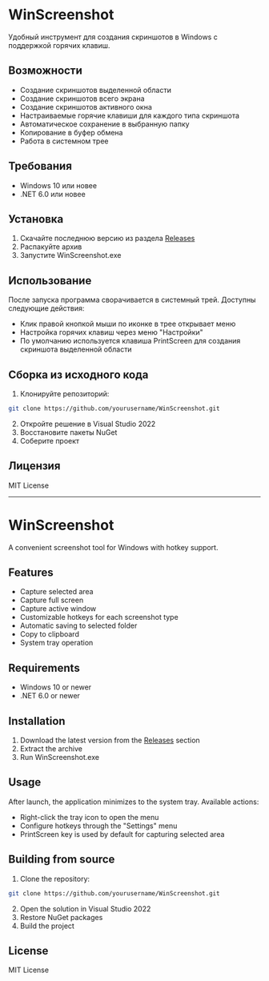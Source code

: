 # WinScreenshot

Удобный инструмент для создания скриншотов в Windows с поддержкой горячих клавиш.

## Возможности

- Создание скриншотов выделенной области
- Создание скриншотов всего экрана
- Создание скриншотов активного окна
- Настраиваемые горячие клавиши для каждого типа скриншота
- Автоматическое сохранение в выбранную папку
- Копирование в буфер обмена
- Работа в системном трее

## Требования

- Windows 10 или новее
- .NET 6.0 или новее

## Установка

1. Скачайте последнюю версию из раздела [Releases](https://github.com/yourusername/WinScreenshot/releases)
2. Распакуйте архив
3. Запустите WinScreenshot.exe

## Использование

После запуска программа сворачивается в системный трей. Доступны следующие действия:

- Клик правой кнопкой мыши по иконке в трее открывает меню
- Настройка горячих клавиш через меню "Настройки"
- По умолчанию используется клавиша PrintScreen для создания скриншота выделенной области

## Сборка из исходного кода

1. Клонируйте репозиторий:
```bash
git clone https://github.com/yourusername/WinScreenshot.git
```

2. Откройте решение в Visual Studio 2022
3. Восстановите пакеты NuGet
4. Соберите проект

## Лицензия

MIT License

---

# WinScreenshot

A convenient screenshot tool for Windows with hotkey support.

## Features

- Capture selected area
- Capture full screen
- Capture active window
- Customizable hotkeys for each screenshot type
- Automatic saving to selected folder
- Copy to clipboard
- System tray operation

## Requirements

- Windows 10 or newer
- .NET 6.0 or newer

## Installation

1. Download the latest version from the [Releases](https://github.com/yourusername/WinScreenshot/releases) section
2. Extract the archive
3. Run WinScreenshot.exe

## Usage

After launch, the application minimizes to the system tray. Available actions:

- Right-click the tray icon to open the menu
- Configure hotkeys through the "Settings" menu
- PrintScreen key is used by default for capturing selected area

## Building from source

1. Clone the repository:
```bash
git clone https://github.com/yourusername/WinScreenshot.git
```

2. Open the solution in Visual Studio 2022
3. Restore NuGet packages
4. Build the project

## License

MIT License 